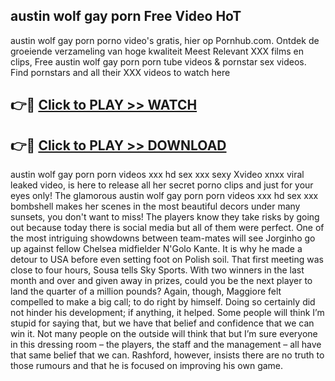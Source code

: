 ## austin wolf gay porn Free Video HoT 

austin wolf gay porn porno video's gratis, hier op Pornhub.com. Ontdek de groeiende verzameling van hoge kwaliteit Meest Relevant XXX films en clips,
Free austin wolf gay porn porn tube videos & pornstar sex videos. Find pornstars and all their XXX videos to watch here


## 👉🔴 [Click to PLAY >> WATCH](http://us.freeplayer.one?title=austin_wolf_gay_porn&ref=16D)

## 👉🔴 [Click to PLAY >> DOWNLOAD](http://us.freeplayer.one?title=austin_wolf_gay_porn&ref=16D)


austin wolf gay porn porn videos xxx hd sex xxx sexy Xvideo xnxx viral leaked video, is here to release all her secret porno clips and just for your eyes only! The glamorous austin wolf gay porn porn videos xxx hd sex xxx bombshell makes her scenes in the most beautiful decors under many sunsets, you don't want to miss! The players know they take risks by going out because today there is social media but all of them were perfect. One of the most intriguing showdowns between team-mates will see Jorginho go up against fellow Chelsea midfielder N'Golo Kante. It is why he made a detour to USA before even setting foot on Polish soil. That first meeting was close to four hours, Sousa tells Sky Sports. With two winners in the last month and over and given away in prizes, could you be the next player to land the quarter of a million pounds? Again, though, Maggiore felt compelled to make a big call; to do right by himself. Doing so certainly did not hinder his development; if anything, it helped. Some people will think I’m stupid for saying that, but we have that belief and confidence that we can win it. Not many people on the outside will think that but I’m sure everyone in this dressing room – the players, the staff and the management – all have that same belief that we can. Rashford, however, insists there are no truth to those rumours and that he is focused on improving his own game.